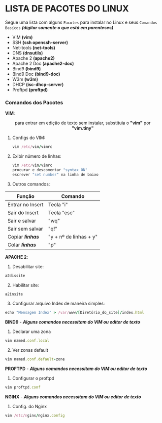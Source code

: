 # LISTA DE PACOTES DO LINUX

Segue uma lista com alguns ```Pacotes``` para instalar no Linux e seus ```Comandos Basícos``` ***(digitar somente o que está em parenteses)***
- VIM **(vim)**
- SSH **(ssh openssh-server)**
- Net-tools **(net-tools)**
- DNS **(dnsutils)**
- Apache 2 **(apache2)**
- Apache 2 Doc **(apache2-doc)**
- Bind9 **(bind9)**
- Bind9 Doc **(bind9-doc)**
- W3m **(w3m)**
- DHCP **(isc-dhcp-server)**
- Proftpd **(proftpd)**

### Comandos dos Pacotes
__VIM__:

<div align="center">
     para entrar em edição de texto sem instalar, substituia o <b>"vim"</b> por <b>"vim.tiny"</b>
</div>

1. Configs do VIM:
     ```ruby
     vim /etc/vim/vimrc
     ```
2. Exibir número de linhas:
     ```ruby
     vim /etc/vim/vimrc
     procurar e descomentar "syntax ON"
     escrever "set number" na linha de baixo
     ```
3. Outros comandos:

| Função | Comando |
| --- | --- |
| Entrar no Insert | Tecla "i" |
| Sair do Insert | Tecla "esc" |
| Sair e salvar | "wq" |
| Sair sem salvar | "q!" |
| Copiar ___linhas___ | "y + nº de linhas + y" |
| Colar ___linhas___  | "p" |

__APACHE 2__:
1. Desabilitar site:
  ```ruby
  a2dissite
  ```
2. Habilitar site:
  ```ruby
  a2insite
  ```
3. Configurar arquivo Index de maneira simples:
  ```ruby
  echo "Mensagem Index" > /var/www/[Diretório_do_site]/index.html
  ```

__BIND9__ - ***Alguns comandos necessitam do VIM ou editor de texto***
1. Declarar uma zona 
```ruby
vim named.conf.local
```
2. Ver zonas default
```ruby
vim named.conf.default-zone
```

__PROFTPD__ - ***Alguns comandos necessitam do VIM ou editor de texto***
1. Configurar o proftpd
```ruby
vim proftpd.conf
```

__NGINX__ - ***Alguns comandos necessitam do VIM ou editor de texto***
1. Config. do Nginx
```ruby
vim /etc/nginx/nginx.config
```
